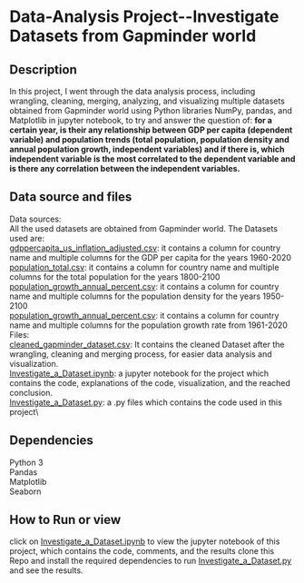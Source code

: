 # Data-Analysis Project--Investigate Datasets from Gapminder world
## Description
In this project, I went through the data analysis process, including wrangling, cleaning, merging, analyzing, and visualizing multiple datasets obtained from Gapminder world using Python libraries NumPy, pandas, and Matplotlib in jupyter notebook, to try and answer the question of: **for a certain year, is their any relationship between GDP per capita (dependent variable) and population trends (total population, population density and annual population growth, independent variables) and if there is, which independent variable is the most correlated to the dependent variable and is there any correlation between the independent variables.**
## Data source and files
Data sources:\
All the used datasets are obtained from Gapminder world. The Datasets used are:\
[gdppercapita_us_inflation_adjusted.csv](https://github.com/Mohammed-Refat-0/Project-Investigate-a-Dataset--Gapminder-world/blob/main/gdppercapita_us_inflation_adjusted.csv): it contains a column for country name and multiple columns for the GDP per capita for the years 1960-2020\
[population_total.csv](https://github.com/Mohammed-Refat-0/Project-Investigate-a-Dataset--Gapminder-world/blob/main/population_total.csv): it contains a column for country name and multiple columns for the total population for the years 1800-2100\
[population_growth_annual_percent.csv](https://github.com/Mohammed-Refat-0/Project-Investigate-a-Dataset--Gapminder-world/blob/main/population_growth_annual_percent.csv): it contains a column for country name and multiple columns for the population density for the years 1950-2100\
[population_growth_annual_percent.csv](https://github.com/Mohammed-Refat-0/Project-Investigate-a-Dataset--Gapminder-world/blob/main/population_growth_annual_percent.csv):  it contains a column for country name and multiple columns for the population growth rate from 1961-2020\
Files:\
[cleaned_gapminder_dataset.csv](https://github.com/Mohammed-Refat-0/Project-Investigate-a-Dataset--Gapminder-world/blob/main/cleaned_gapminder_dataset.csv): It contains the cleaned Dataset after the wrangling, cleaning and merging process, for easier data analysis and visualization.\
[Investigate_a_Dataset.ipynb](https://github.com/Mohammed-Refat-0/Project-Investigate-a-Dataset--Gapminder-world/blob/main/Investigate_a_Dataset.ipynb): a jupyter notebook for the project which contains the code, explanations of the code, visualization, and the reached conclusion.\
[Investigate_a_Dataset.py](https://github.com/Mohammed-Refat-0/Project-Investigate-a-Dataset--Gapminder-world/blob/main/Investigate_a_Dataset.py): a .py files which contains the code used in this project\
## Dependencies
Python 3\
Pandas\
Matplotlib\
Seaborn
## How to Run or view
click on [Investigate_a_Dataset.ipynb](https://github.com/Mohammed-Refat-0/Project-Investigate-a-Dataset--Gapminder-world/blob/main/Investigate_a_Dataset.ipynb) to view the jupyter notebook of this project, which contains the code, comments, and the results
clone this Repo and install the required dependencies to run [Investigate_a_Dataset.py](https://github.com/Mohammed-Refat-0/Project-Investigate-a-Dataset--Gapminder-world/blob/main/Investigate_a_Dataset.py) and see the results.
